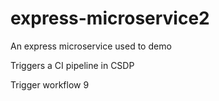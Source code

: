 # express-microservice2
An express microservice used to demo

Triggers a CI pipeline in CSDP

Trigger workflow 9
